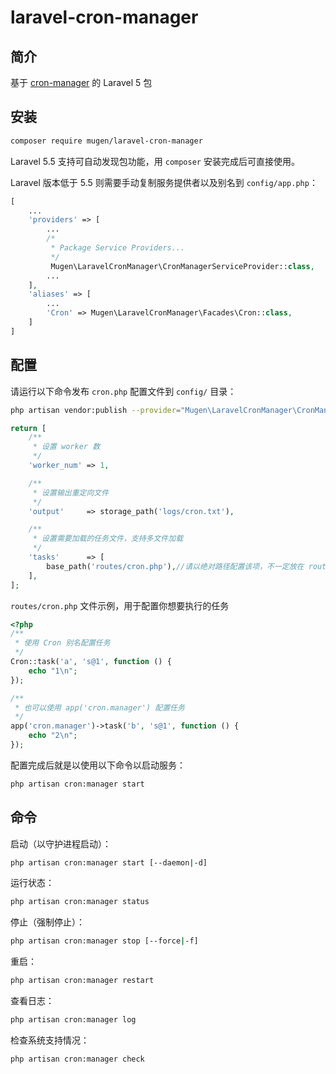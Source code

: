 # laravel-cron-manager

## 简介

基于 [cron-manager](https://gitee.com/jianglibin/cron-manager) 的 Laravel 5 包


## 安装

```bash
composer require mugen/laravel-cron-manager
```

Laravel 5.5 支持可自动发现包功能，用 `composer` 安装完成后可直接使用。

Laravel 版本低于 5.5 则需要手动复制服务提供者以及别名到 `config/app.php`：

```php
[
    ...
    'providers' => [
        ...
        /*
         * Package Service Providers...
         */         
         Mugen\LaravelCronManager\CronManagerServiceProvider::class,
        ...
    ],
    'aliases' => [
        ...
        'Cron' => Mugen\LaravelCronManager\Facades\Cron::class,
    ]
]
```

## 配置

请运行以下命令发布 `cron.php` 配置文件到 `config/` 目录：
```bash
php artisan vendor:publish --provider="Mugen\LaravelCronManager\CronManagerServiceProvider"
```

```php
return [
    /**
     * 设置 worker 数
     */
    'worker_num' => 1,

    /**
     * 设置输出重定向文件
     */
    'output'     => storage_path('logs/cron.txt'),

    /**
     * 设置需要加载的任务文件，支持多文件加载
     */
    'tasks'      => [
        base_path('routes/cron.php'),//请以绝对路径配置该项，不一定放在 routes 文件夹下，可以放在任意位置
    ],
];
```

`routes/cron.php` 文件示例，用于配置你想要执行的任务

```php
<?php
/**
 * 使用 Cron 别名配置任务
 */
Cron::task('a', 's@1', function () {
    echo "1\n";
});

/**
 * 也可以使用 app('cron.manager') 配置任务 
 */
app('cron.manager')->task('b', 's@1', function () {
    echo "2\n";
});

```

配置完成后就是以使用以下命令以启动服务：

```bash
php artisan cron:manager start
```


## 命令

启动（以守护进程启动）：
```bash
php artisan cron:manager start [--daemon|-d]
```

运行状态：
```bash
php artisan cron:manager status
```

停止（强制停止）：
```bash
php artisan cron:manager stop [--force|-f]
```

重启：
```bash
php artisan cron:manager restart
```

查看日志：
```bash
php artisan cron:manager log
```

检查系统支持情况：
```bash
php artisan cron:manager check
```
